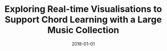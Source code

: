 ---
type: "paper_2018"
title: "Exploring Real-time Visualisations to Support Chord Learning with a Large Music Collection"
authors: Pauwels, J., Xambó, A., Roma, G., Barthet, M., György Fazekas
date: 2018-01-01
published_in: "Proc. of the Web Audio Conference (WAC)"
download_link: "https://webaudioconf.com/papers/exploring-real-time-visualisations-to-support-chord-learning-with-a-large-music-collection.pdf"
---